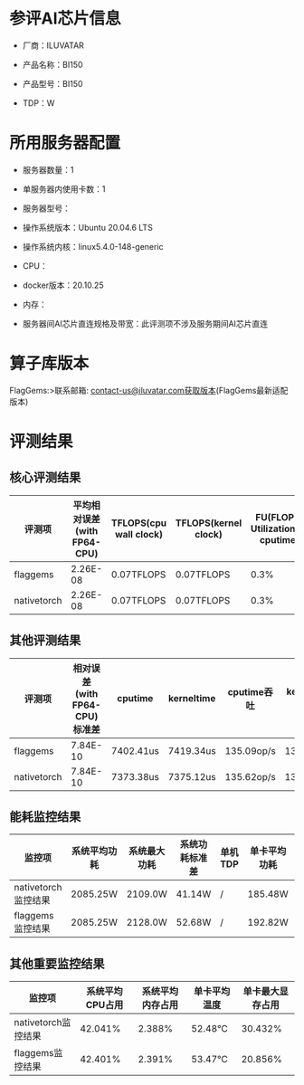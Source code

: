 # 参评AI芯片信息

* 厂商：ILUVATAR

* 产品名称：BI150
* 产品型号：BI150
* TDP：W

# 所用服务器配置

* 服务器数量：1


* 单服务器内使用卡数：1
* 服务器型号：
* 操作系统版本：Ubuntu 20.04.6 LTS
* 操作系统内核：linux5.4.0-148-generic
* CPU：
* docker版本：20.10.25
* 内存：
* 服务器间AI芯片直连规格及带宽：此评测项不涉及服务期间AI芯片直连

# 算子库版本
FlagGems:>联系邮箱: contact-us@iluvatar.com获取版本(FlagGems最新适配版本)

# 评测结果

## 核心评测结果

| 评测项  | 平均相对误差(with FP64-CPU) | TFLOPS(cpu wall clock) | TFLOPS(kernel clock) | FU(FLOPS Utilization)-cputime | FU-kerneltime |
| ---- | -------------- | -------------- | ------------ | ------ | ----- |
| flaggems | 2.26E-08    | 0.07TFLOPS       | 0.07TFLOPS        | 0.3% | 0.29% |
| nativetorch | 2.26E-08    | 0.07TFLOPS      | 0.07TFLOPS      | 0.3%      | 0.3%    |

## 其他评测结果

| 评测项  | 相对误差(with FP64-CPU)标准差 | cputime | kerneltime | cputime吞吐 | kerneltime吞吐 | 无预热时延 | 预热后时延 |
| ---- | -------------- | -------------- | ------------ | ------------ | -------------- | -------------- | ------------ |
| flaggems | 7.84E-10    | 7402.41us       | 7419.34us        | 135.09op/s | 134.78op/s | 412238.68us | 7853.85us |
| nativetorch | 7.84E-10    | 7373.38us       | 7375.12us        | 135.62op/s | 135.59op/s | 7734.97us | 7665.34us |

## 能耗监控结果

| 监控项  | 系统平均功耗  | 系统最大功耗  | 系统功耗标准差 | 单机TDP | 单卡平均功耗 | 单卡最大功耗 | 单卡功耗标准差 | 单卡TDP |
| ---- | ------- | ------- | ------- | ----- | ------------ | ------------ | ------------- | ----- |
| nativetorch监控结果 | 2085.25W | 2109.0W | 41.14W   | /     | 185.48W       | 186.0W      | 4.3W        | 350W  |
| flaggems监控结果 | 2085.25W | 2128.0W | 52.68W   | /     | 192.82W       | 193.0W      | 0.42W        | 350W  |

## 其他重要监控结果

| 监控项  | 系统平均CPU占用 | 系统平均内存占用 | 单卡平均温度 | 单卡最大显存占用 |
| ---- | --------- | -------- | ------------ | -------------- |
| nativetorch监控结果 | 42.041%    | 2.388%   | 52.48°C       | 30.432%        |
| flaggems监控结果 | 42.401%    | 2.391%   | 53.47°C       | 20.856%        |